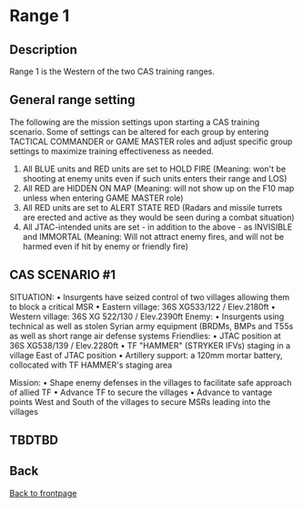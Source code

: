 # Range 1

## Description

Range 1 is the Western of the two CAS training ranges.

## General range setting
The following are the mission settings upon starting a CAS training scenario. Some of settings can be altered for each group by entering TACTICAL COMMANDER or GAME MASTER roles and adjust specific group settings to maximize training effectiveness as needed.

1) All BLUE units and RED units are set to HOLD FIRE (Meaning: won't be shooting at enemy units even if such units enters their range and LOS)
2) All RED are HIDDEN ON MAP (Meaning: will not show up on the F10 map unless when entering GAME MASTER role)
3) All RED units are set to ALERT STATE RED (Radars and missile turrets are erected and active as they would be seen during a combat situation)
4) All JTAC-intended units are set - in addition to the above - as INVISIBLE and IMMORTAL (Meaning: Will not attract enemy fires, and will not be harmed even if hit by enemy or friendly fire)

## CAS SCENARIO #1


SITUATION:
•	Insurgents have seized control of two villages allowing them to block a critical MSR
•	Eastern village: 36S XG533/122 / Elev.2180ft
•	Western village: 36S XG 522/130 / Elev.2390ft
Enemy:
•	Insurgents using technical as well as stolen Syrian army equipment (BRDMs, BMPs and T55s as well as short range air defense systems
Friendlies:
•	JTAC position at 36S XG538/139 / Elev.2280ft
•	TF "HAMMER" (STRYKER IFVs) staging in a village East of JTAC position
•	Artillery support: a 120mm mortar battery, collocated with TF HAMMER's staging area

Mission:
•	Shape enemy defenses in the villages to facilitate safe approach of allied TF 
•	Advance TF to secure the villages
•	Advance to vantage points West and South of the villages to secure MSRs leading into the villages 




## TBDTBD


## Back
[Back to frontpage](https://132nd-vwing.github.io/TRMT-Brief/)
